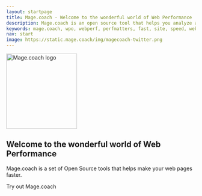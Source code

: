 ```yaml
---
layout: startpage
title: Mage.coach - Welcome to the wonderful world of Web Performance
description: Mage.coach is an open source tool that helps you analyze and optimize your website speed and performance, based on performance best practices. Run it locally or use it in your continuous integration. Download or fork it on Github!
keywords: mage.coach, wpo, webperf, perfmatters, fast, site, speed, web performance optimization, analyze, best practices, continous integration
nav: start
image: https://static.mage.coach/img/magecoach-twitter.png
---
```

<img src="{{site.static-url}}/img/logos/logoBig.svg" class="pull-left img-big" alt="Mage.coach logo" width="188" height="200" onLoad="window.performance.mark('logoTime');">

## Welcome to the wonderful world of Web Performance

Mage.coach is a set of Open Source tools that helps make your web pages faster.

Try out Mage.coach
